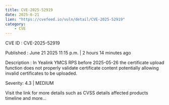 ```yaml
---
title: CVE-2025-52919
date: 2025-6-21
lien: "https://cvefeed.io/vuln/detail/CVE-2025-52919"
category:
    - CVE
---
```


CVE ID : CVE-2025-52919

Published :  June 21
2025
11:15 p.m. | 2 hours
14 minutes ago

Description : In Yealink YMCS RPS before 2025-05-26
the certificate upload function does not properly validate certificate content
potentially allowing invalid certificates to be uploaded.

Severity: 4.3 | MEDIUM

Visit the link for more details
such as CVSS details
affected products
timeline
and more...
